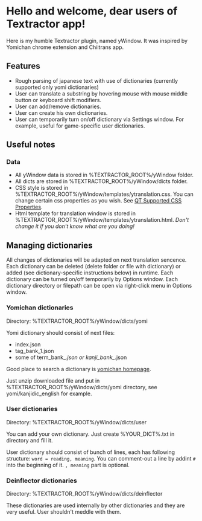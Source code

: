 # Hello and welcome, dear users of Textractor app!

Here is my humble Textractor plugin, named yWindow. It was inspired by Yomichan chrome extension and Chiitrans app.

## Features

- Rough parsing of japanese text with use of dictionaries (currently supported only yomi dictionaries)
- User can translate a substring by hovering mouse with mouse middle button or keyboard shift modifiers.
- User can add/remove dictionaries.
- User can create his own dictionaries.
- User can temporarily turn on/off dictionary via Settings window. For example, useful for game-specific user dictionaries.

## Useful notes

### Data
- All yWindow data is stored in %TEXTRACTOR_ROOT%/yWindow folder.
- All dicts are stored in %TEXTRACTOR_ROOT%/yWindow/dicts folder.
- CSS style is stored in %TEXTRACTOR_ROOT%/yWindow/templates/ytranslation.css. You can change certain css properties as you wish. See [QT Supported CSS Properties](https://doc.qt.io/qt-5/richtext-html-subset.html#css-properties).
- Html template for translation window is stored in %TEXTRACTOR_ROOT%/yWindow/templates/ytranslation.html. _Don't change it if you don't know what are you doing!_

## Managing dictionaries

All changes of dictionaries will be adapted on next translation sencence.
Each dictionary can be deleted (delete folder or file with dictionary) or added (see dictionary-specific instructions below) in runtime.
Each dictionary can be turned on/off temporarily by Options window.
Each dictionary directory or filepath can be open via right-click menu in Options window.

### Yomichan dictionaries

Directory: %TEXTRACTOR_ROOT%/yWindow/dicts/yomi

Yomi dictionary should consist of next files:
- index.json
- tag_bank_1.json
- some of term_bank_*.json or kanji_bank_*.json

Good place to search a dictionary is [yomichan homepage](https://foosoft.net/projects/yomichan/).

Just unzip downloaded file and put in %TEXTRACTOR_ROOT%/yWindow/dicts/yomi directory, see yomi/kanjidic_english for example.

### User dictionaries

Directory: %TEXTRACTOR_ROOT%/yWindow/dicts/user

You can add your own dictionary. Just create %YOUR_DICT%.txt in directory and fill it.

User dictionary should consist of bunch of lines, each has following structure: ```word = reading, meaning```. You can comment-out a line by addint ```#``` into the beginning of it. ```, meaning``` part is optional.

### Deinflector dictionaries

Directory: %TEXTRACTOR_ROOT%/yWindow/dicts/deinflector

These dictionaries are used internally by other dictionaries and they are very useful. User shouldn't meddle with them.